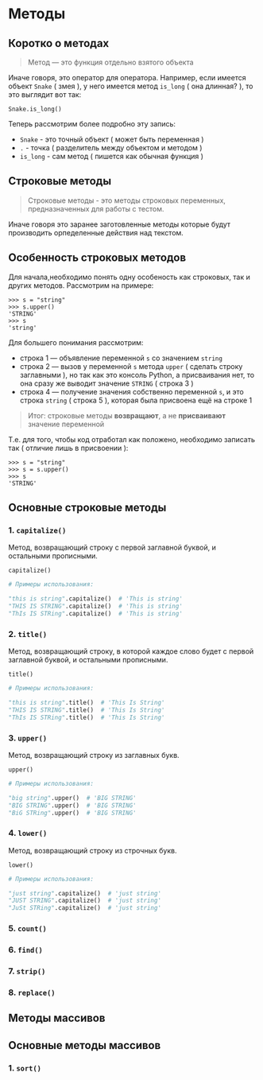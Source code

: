 # Методы

## Коротко о методах

> Метод — это функция отдельно взятого объекта

Иначе говоря, это оператор для оператора. Например, если имеется объект `Snake` ( змея ), у него имеется метод `is_long` ( она длинная? ), то это выглядит вот так:

```
Snake.is_long()
```

Теперь рассмотрим более подробно эту запись:

- `Snake` - это точный объект ( может быть переменная )
- `.` - точка ( разделитель между объектом и методом )
- `is_long` - сам метод ( пишется как обычная функция )

## Строковые методы

> Строковые методы - это методы строковых переменных, предназначенных для работы с тестом.

Иначе говоря это заранее заготовленные методы которые будут производить орпеделенные действия над текстом.

## Особенность строковых методов

Для начала,необходимо понять одну особеность как строковых, так и других методов. 
Рассмотрим на примере:

```shell
>>> s = "string"
>>> s.upper()
'STRING'
>>> s
'string'
```

Для большего понимания рассмотрим:

- строка 1 — объявление переменной `s` со значением `string`
- строка 2 — вызов у переменной `s` метода `upper` ( сделать строку заглавными ), но так как это консоль Python, а присваивания нет, то она сразу же выводит значение `STRING` ( строка 3 )
- строка 4 — получение значения собственно переменной `s`, и это строка `string` ( строка 5 ), которая была присвоена ещё на строке 1

> Итог: строковые методы **возвращают**, а не **присваивают** значение переменной

Т.е. для того, чтобы код отработал как положено, необходимо записать так ( отличие лишь в присвоении ):

```shell
>>> s = "string"
>>> s = s.upper()
>>> s
'STRING'
```

## Основные строковые методы

### 1. `capitalize()`

Метод, возвращающий строку с первой заглавной буквой, и остальными прописными.

```text
capitalize()
```

```python
# Примеры использования:

"this is string".capitalize()  # 'This is string'
"THIS IS STRING".capitalize()  # 'This is string'
"ThIs IS STRing".capitalize()  # 'This is string'
```


### 2. `title()`

Метод, возвращающий строку, в которой каждое слово будет с первой заглавной буквой, и остальными прописными.

```text
title()
```

```python
# Примеры использования:

"this is string".title()  # 'This Is String'
"THIS IS STRING".title()  # 'This Is String'
"ThIs IS STRing".title()  # 'This Is String'
```

### 3. `upper()`

Метод, возвращающий строку из заглавных букв.

```text
upper()
```

```python
# Примеры использования:

"big string".upper()  # 'BIG STRING'
"BIG STRING".upper()  # 'BIG STRING'
"BiG STRing".upper()  # 'BIG STRING'
```

### 4. `lower()`

Метод, возвращающий строку из строчных букв.

```text
lower()
```

```python
# Примеры использования:

"just string".capitalize()  # 'just string'
"JUST STRING".capitalize()  # 'just string'
"JuSt STRing".capitalize()  # 'just string'
```

### 5. `count()`

### 6. `find()`

### 7. `strip()`

### 8. `replace()`

## Методы массивов

## Основные методы массивов

### 1. `sort()`
